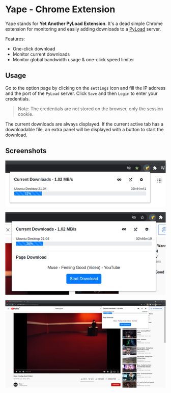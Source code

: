 # Yape - Chrome Extension

Yape stands for **Yet Another PyLoad Extension**. It's a dead simple Chrome extension for monitoring and easily adding downloads to a [PyLoad](https://github.com/pyload/pyload) server.

Features:
- One-click download
- Monitor current downloads
- Monitor global bandwidth usage & one-click speed limiter

## Usage

Go to the option page by clicking on the `settings` icon and fill the IP address and the port of the `PyLoad` server. Click `Save` and then `Login` to enter your credentials.

> Note: The credentials are not stored on the browser, only the session cookie.  

The current downloads are always displayed.
If the current active tab has a downloadable file, an extra panel will be displayed with a button to start the download.


## Screenshots

![Screenshot2](images/popup-1.png)

![Screenshot3](images/popup-2.png)

![Screenshot1](images/fullscreen.png)
